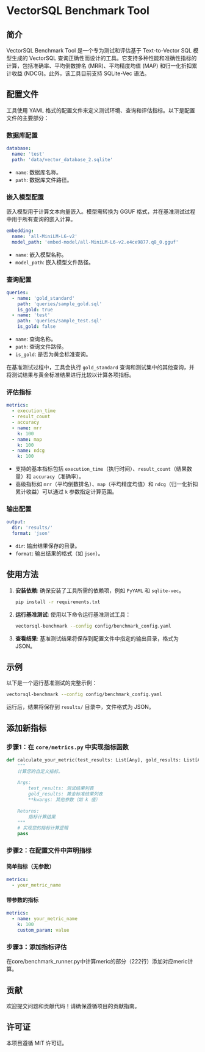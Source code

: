 # VectorSQL Benchmark Tool

## 简介
VectorSQL Benchmark Tool 是一个专为测试和评估基于 Text-to-Vector SQL 模型生成的 VectorSQL 查询正确性而设计的工具。它支持多种性能和准确性指标的计算，包括准确率、平均倒数排名 (MRR)、平均精度均值 (MAP) 和归一化折扣累计收益 (NDCG)。此外，该工具目前支持 SQLite-Vec 语法。

## 配置文件
工具使用 YAML 格式的配置文件来定义测试环境、查询和评估指标。以下是配置文件的主要部分：

### 数据库配置
```yaml
database:
  name: 'test'
  path: 'data/vector_database_2.sqlite'
```
- `name`: 数据库名称。
- `path`: 数据库文件路径。

### 嵌入模型配置
嵌入模型用于计算文本向量嵌入。模型需转换为 GGUF 格式，并在基准测试过程中用于所有查询的嵌入计算。
```yaml
embedding:
  name: 'all-MiniLM-L6-v2'
  model_path: 'embed-model/all-MiniLM-L6-v2.e4ce9877.q8_0.gguf'
```
- `name`: 嵌入模型名称。
- `model_path`: 嵌入模型文件路径。

### 查询配置
```yaml
queries:
  - name: 'gold_standard'
    path: 'queries/sample_gold.sql'
    is_gold: true
  - name: 'test'
    path: 'queries/sample_test.sql'
    is_gold: false
```
- `name`: 查询名称。
- `path`: 查询文件路径。
- `is_gold`: 是否为黄金标准查询。

在基准测试过程中，工具会执行 `gold_standard` 查询和测试集中的其他查询，并将测试结果与黄金标准结果进行比较以计算各项指标。

### 评估指标
```yaml
metrics:
  - execution_time
  - result_count
  - accuracy
  - name: mrr
    k: 100
  - name: map
    k: 100
  - name: ndcg
    k: 100
```
- 支持的基本指标包括 `execution_time`（执行时间）、`result_count`（结果数量）和 `accuracy`（准确率）。
- 高级指标如 `mrr`（平均倒数排名）、`map`（平均精度均值）和 `ndcg`（归一化折扣累计收益）可以通过 `k` 参数指定计算范围。

### 输出配置
```yaml
output:
  dir: 'results/'
  format: 'json'
```
- `dir`: 输出结果保存的目录。
- `format`: 输出结果的格式（如 `json`）。

## 使用方法
1. **安装依赖**:
   确保安装了工具所需的依赖项，例如 `PyYAML` 和 `sqlite-vec`。
   ```bash
   pip install -r requirements.txt
   ```

2. **运行基准测试**:
   使用以下命令运行基准测试工具：
   ```bash
   vectorsql-benchmark --config config/benchmark_config.yaml
   ```

3. **查看结果**:
   基准测试结果将保存到配置文件中指定的输出目录，格式为 JSON。

## 示例
以下是一个运行基准测试的完整示例：
```bash
vectorsql-benchmark --config config/benchmark_config.yaml
```
运行后，结果将保存到 `results/` 目录中，文件格式为 JSON。

## 添加新指标

### 步骤1：在 `core/metrics.py` 中实现指标函数

```python
def calculate_your_metric(test_results: List[Any], gold_results: List[Any], **kwargs) -> float:
    """
    计算您的自定义指标。
    
    Args:
        test_results: 测试结果列表
        gold_results: 黄金标准结果列表
        **kwargs: 其他参数（如 k 值）
    
    Returns:
        指标计算结果
    """
    # 实现您的指标计算逻辑
    pass
```

### 步骤2：在配置文件中声明指标

#### 简单指标（无参数）
```yaml
metrics:
  - your_metric_name
```

#### 带参数的指标
```yaml
metrics:
  - name: your_metric_name
    k: 100
    custom_param: value
```

### 步骤3：添加指标评估
在core/benchmark_runner.py中计算meric的部分（222行）添加对应meric计算。



## 贡献
欢迎提交问题和贡献代码！请确保遵循项目的贡献指南。

## 许可证
本项目遵循 MIT 许可证。